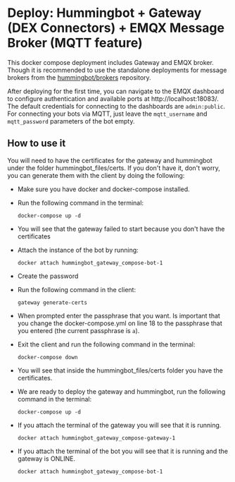 # Deploy: Hummingbot + Gateway (DEX Connectors) + EMQX Message Broker (MQTT feature)

This docker compose deployment includes Gateway and EMQX broker. Though it is 
recommended to use the standalone deployments for message brokers from the [hummingbot/brokers](https://github.com/hummingbot/brokers) 
repository.

After deploying for the first time, you can navigate to the EMQX dashboard
to configure authentication and available ports at http://localhost:18083/.
The default credentials for connecting to the dashboards are `admin:public`.
For connecting your bots via MQTT, just leave the `mqtt_username` and
`mqtt_password` parameters of the bot empty.

## How to use it

You will need to have the certificates for the gateway and hummingbot under the folder hummingbot_files/certs. If you don't have it, don't worry, you can generate them with the client by doing the following:

- Make sure you have docker and docker-compose installed.
- Run the following command in the terminal:

    ```
    docker-compose up -d
    ```

- You will see that the gateway failed to start because you don't have the certificates
- Attach the instance of the bot by running:

    ```
    docker attach hummingbot_gateway_compose-bot-1
    ```

- Create the password
- Run the following command in the client:

    ```
    gateway generate-certs
    ```

- When prompted enter the passphrase that you want. Is important that you change the docker-compose.yml on line 18 to the passphrase that you entered (the current passphrase is `a`).
- Exit the client and run the following command in the terminal:

    ```
    docker-compose down
    ```

- You will see that inside the hummingbot_files/certs folder you have the certificates.
- We are ready to deploy the gateway and hummingbot, run the following command in the terminal:

    ```
    docker-compose up -d
    ```

- If you attach the terminal of the gateway you will see that it is running.

    ```
    docker attach hummingbot_gateway_compose-gateway-1
    ```

- If you attach the terminal of the bot you will see that it is running and the gateway is ONLINE.

    ```
    docker attach hummingbot_gateway_compose-bot-1
    ```
